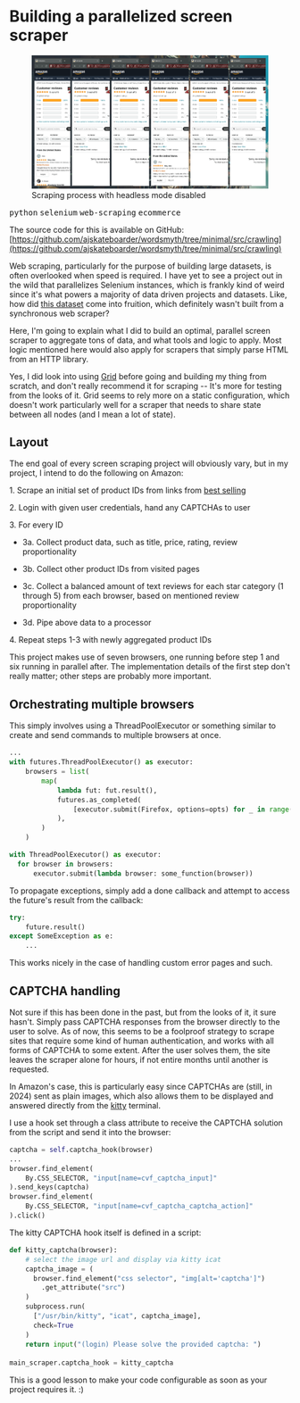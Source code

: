 # Building a parallelized screen scraper

<figure>
  <img src="./screenscraper.png" alt="Distributed web scraping process" />
  <figcaption>Scraping process with headless mode disabled</figcaption>
</figure>

<kbd>python</kbd> <kbd>selenium</kbd> <kbd>web-scraping</kbd> <kbd>ecommerce</kbd>

The source code for this is available on GitHub: [https://github.com/ajskateboarder/wordsmyth/tree/minimal/src/crawling](https://github.com/ajskateboarder/wordsmyth/tree/minimal/src/crawling)

Web scraping, particularly for the purpose of building large datasets, is often overlooked when speed is required. I have yet to see a project out in the wild that parallelizes Selenium instances, which is frankly kind of weird since it's what powers a majority of data driven projects and datasets. Like, how did [this dataset](https://jmcauley.ucsd.edu/data/amazon/) come into fruition, which definitely wasn't built from a synchronous web scraper? 

Here, I'm going to explain what I did to build an optimal, parallel screen scraper to aggregate tons of data, and what tools and logic to apply. Most logic mentioned here would also apply for scrapers that simply parse HTML from an HTTP library.

Yes, I did look into using [Grid](https://www.selenium.dev/documentation/grid/) before going and building my thing from scratch, and don't really recommend it for scraping -- It's more for testing from the looks of it. Grid seems to rely more on a static configuration, which doesn't work particularly well for a scraper that needs to share state between all nodes (and I mean a lot of state).

## Layout

The end goal of every screen scraping project will obviously vary, but in my project, I intend to do the following on Amazon:

1\. Scrape an initial set of product IDs from links from [best selling](https://amazon.com/gp/bestselling)

2\. Login with given user credentials, hand any CAPTCHAs to user

3\. For every ID
  
- 3a. Collect product data, such as title, price, rating, review proportionality

- 3b. Collect other product IDs from visited pages
  
- 3c. Collect a balanced amount of text reviews for each star category (1 through 5) from each browser, based on mentioned review proportionality
  
- 3d. Pipe above data to a processor

4\. Repeat steps 1-3 with newly aggregated product IDs

This project makes use of seven browsers, one running before step 1 and six running in parallel after. The implementation details of the first step don't really matter; other steps are probably more important.

## Orchestrating multiple browsers

This simply involves using a ThreadPoolExecutor or something similar to create and send commands to multiple browsers at once.

```py
...
with futures.ThreadPoolExecutor() as executor:
    browsers = list(
        map(
            lambda fut: fut.result(),
            futures.as_completed(
                [executor.submit(Firefox, options=opts) for _ in range(5)]
            ),
        )
    )
```

```py
with ThreadPoolExecutor() as executor:
  for browser in browsers:
      executor.submit(lambda browser: some_function(browser))
```

To propagate exceptions, simply add a done callback and attempt to access the future's result from the callback:

```py
try:
    future.result()
except SomeException as e:
    ...
```

This works nicely in the case of handling custom error pages and such. 

## CAPTCHA handling

Not sure if this has been done in the past, but from the looks of it, it sure hasn't. Simply pass CAPTCHA responses from the browser directly to the user to solve. As of now, this seems to be a foolproof strategy to scrape sites that require some kind of human authentication, and works with all forms of CAPTCHA to some extent. After the user solves them, the site leaves the scraper alone for hours, if not entire months until another is requested.

In Amazon's case, this is particularly easy since CAPTCHAs are (still, in 2024) sent as plain images, which also allows them to be displayed and answered directly from the [kitty](https://sw.kovidgoyal.net/kitty/) terminal.

I use a hook set through a class attribute to receive the CAPTCHA solution from the script and send it into the browser:

```py
captcha = self.captcha_hook(browser)
...
browser.find_element(
    By.CSS_SELECTOR, "input[name=cvf_captcha_input]"
).send_keys(captcha)
browser.find_element(
    By.CSS_SELECTOR, "input[name=cvf_captcha_captcha_action]"
).click()
```

The kitty CAPTCHA hook itself is defined in a script:

```py
def kitty_captcha(browser):
    # select the image url and display via kitty icat
    captcha_image = (
      browser.find_element("css selector", "img[alt='captcha']")
        .get_attribute("src")
    )
    subprocess.run(
      ["/usr/bin/kitty", "icat", captcha_image],
      check=True
    )
    return input("(login) Please solve the provided captcha: ")

main_scraper.captcha_hook = kitty_captcha
```

This is a good lesson to make your code configurable as soon as your project requires it. :)
